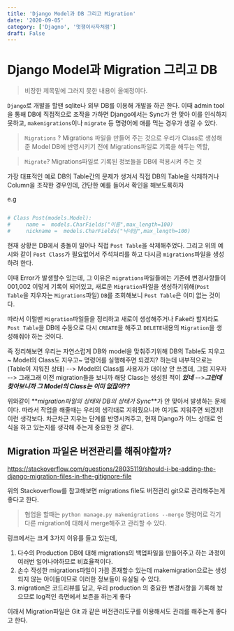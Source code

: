 ```yaml
---
title: 'Django Model과 DB 그리고 Migration'
date: '2020-09-05'
category: ['Djagno', '멋쟁이사자처럼']
draft: False
---
```


# Django Model과 Migration 그리고 DB

> 비장한 제목밑에 그러지 못한 내용이 올예정이다.

`Django`로 개발을 할땐 sqlite나 외부 DB를 이용해 개발을 하곤 한다.
이때 admin tool을 통해 DB에 직접적으로 조작을 가하면 Django에서는 Sync가 안 맞아 이를 인식하지 못하고, `makemigrations`이나 `migrate` 등 명령어에 애를 먹는 경우가 생길 수 있다.

> `Migrations` ?
> Migrations 파일을 만들어 주는 것으로 우리가 Class로 생성해준 Model DB에 반영시키기 전에 Migrations파일로 기록을 해두는 역할,

> `Migrate`?
> Migrations파일로 기록된 정보들을 DB에 적용시켜 주는 것

가장 대표적인 예로 DB의 Table간의 문제가 생겨서 직접 DB의 Table을 삭제하거나 Column을 조작한 경우인데,
간단한 예를 들어서 확인을 해보도록하자

e.g

```python

# Class Post(models.Model):
#     name =  models.CharFields("이름",max_length=100)
#     nickname =  models.CharFields("닉네임",max_length=100)

```

현재 상황은 DB에서 충돌이 일어나 직접 `Post Table`을 삭제해주었다.
그리고 위의 예시와 같이 `Post Class`가 필요없어서 주석처리를 하고 다시금 `migrations`파일을 생성하려 한다.

이때 Error가 발생할수 있는데,
그 이유은 `migrations`파일들에는 기존에 변경사항들이 001,002 이렇게 기록이 되어있고,
새로운 `Migration`파일을 생성하기위해(`Post Table`을 지우자는 `Migrations`파일) `DB`를 조회해보니 `Post Table`은 이미 없는 것이다.

따라서 이럴땐 `Migration`파일들을 정리하고 새로이 생성해주거나
Fake라 할지라도 `Post Table`을 DB에 수동으로 다시 `CREATE`을 해주고 `DELETE`내용의 `Migration`을 생성해줘야 하는 것이다.

즉 정리해보면 우리는 자연스럽게
DB와 model을 맞춰주기위해 DB의 Table도 지우고~ Model의 Class도 지우고~ 명령어를 실행해주면 되겠지? 하는데
내부적으로는 (Table이 지워진 상태)
--> Model의 Class를 사용자가 더이상 안 쓰겠데, 그럼 지우자
--> 그래그래 이전 migration들을 보니까 해당 Class는 생성된 적이 **_있네_**
-->**_그런데 찾아보니까 그 Model의 Class는 이미 없잖아??_**

위와같이 **_migration파일의 상태와 DB의 상태가 Sync_**가 안 맞아서 발생하는 문제이다.
따라서 작업을 해줄때는 우리의 생각대로 지워줬으니까 여기도 지워주면 되겠지! 이런 생각보다.
차근차근 지우는 단계를 반영시켜주고, 현재 Django가 어느 상태로 인식을 하고 있는지를 생각해 주는게 중요한 것 같다.

## Migration 파일은 버전관리를 해줘야할까?

<https://stackoverflow.com/questions/28035119/should-i-be-adding-the-django-migration-files-in-the-gitignore-file>

위의 Stackoverflow를 참고해보면 migrations file도 버전관리 git으로 관리해주는게 좋다고 한다.

> 협업을 할때는 `python manage.py makemigrations --merge` 명령어로 각기 다른 migration에 대해서 merge해주고 관리할 수 있다.

링크에서는 크게 3가지 이유를 들고 있는데,

1. 다수의 Production DB에 대해 migrations의 백업파일을 만들어주고 하는 과정이 여러번 일어나야하므로 비효율적이다.
2. 손수 작성한 migrations파일이 가끔 존재할수 있는데 makemigration으로는 생성되지 않는 아이들이므로 이러한 정보들이 유실될 수 있다.
3. migration은 코드리뷰를 담고, 우리 production 의 중요한 변경사항을 기록해 놨으므로 log적인 측면에서 보존을 하는게 좋다

이래서 Migration파일은 Git 과 같은 버전관리도구를 이용해서도 관리를 해주는게 좋다고 한다.

